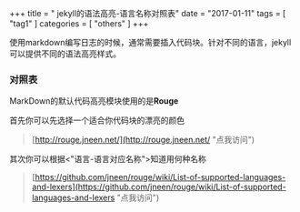 +++
title = " jekyll的语法高亮-语言名称对照表"
date = "2017-01-11"
tags = [ "tag1" ]
categories = [ "others" ]
+++

使用markdown编写日志的时候，通常需要插入代码块。针对不同的语言，jekyll可以提供不同的语法高亮样式。
<!--more-->
### 对照表

MarkDown的默认代码高亮模块使用的是**Rouge**

首先你可以先选择一个适合你代码块的漂亮的颜色

> [http://rouge.jneen.net/](http://rouge.jneen.net/ "点我访问")

其次你可以根据<"语言-语言对应名称">知道用何种名称

> [https://github.com/jneen/rouge/wiki/List-of-supported-languages-and-lexers](https://github.com/jneen/rouge/wiki/List-of-supported-languages-and-lexers "点我访问")
